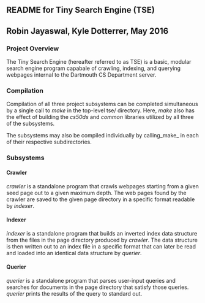 ## **README for Tiny Search Engine (TSE)**
## Robin Jayaswal, Kyle Dotterrer, May 2016

### **Project Overview**
The Tiny Search Engine (hereafter referred to as TSE) is a basic, modular 
search engine program capabale of crawling, indexing, and querying webpages 
internal to the Dartmouth CS Department server. 

### **Compilation**
Compilation of all three project subsystems can be completed simultaneous by
a single call to _make_ in the top-level tse/ directory. Here, _make_ also has
the effect of building the _cs50ds_ and _common_ libraries utilized by all three
of the subsystems. 

The subsystems may also be compiled individually by calling_make_ in each 
of their respective subdirectories. 

### **Subsystems**

#### Crawler
_crawler_ is a standalone program that crawls webpages starting from a given
seed page out to a given maximum depth. The web pages found by the crawler are
saved to the given page directory in a specific format readable by _indexer_. 

#### Indexer
_indexer_ is a standalone program that builds an inverted index data structure
from the files in the page directory produced by _crawler_. The data structure 
is then written out to an index file in a specific format that can later be 
read and loaded into an identical data structure by _querier_. 

#### Querier
_querier_ is a standalone program that parses user-input queries and searches
for documents in the page directory that satisfy those queries. _querier_ prints
the results of the query to standard out. 

